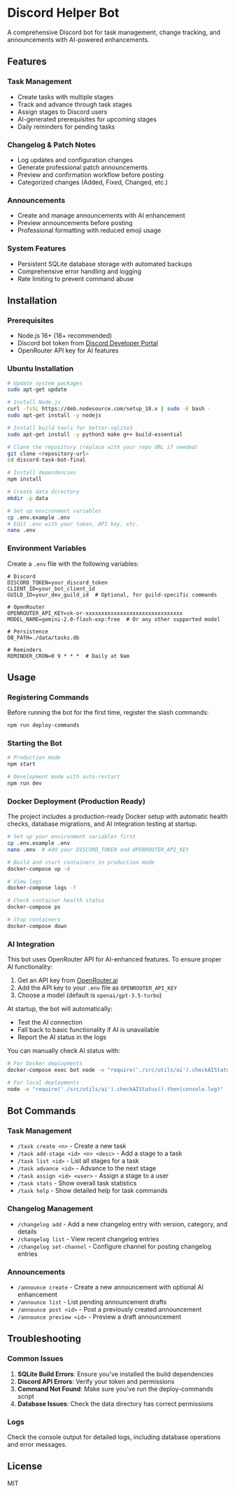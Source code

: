 # Discord Helper Bot

A comprehensive Discord bot for task management, change tracking, and announcements with AI-powered enhancements.

## Features

### Task Management
- Create tasks with multiple stages
- Track and advance through task stages
- Assign stages to Discord users
- AI-generated prerequisites for upcoming stages
- Daily reminders for pending tasks

### Changelog & Patch Notes
- Log updates and configuration changes
- Generate professional patch announcements
- Preview and confirmation workflow before posting
- Categorized changes (Added, Fixed, Changed, etc.)

### Announcements
- Create and manage announcements with AI enhancement
- Preview announcements before posting
- Professional formatting with reduced emoji usage

### System Features
- Persistent SQLite database storage with automated backups
- Comprehensive error handling and logging
- Rate limiting to prevent command abuse

## Installation

### Prerequisites

- Node.js 16+ (18+ recommended)
- Discord bot token from [Discord Developer Portal](https://discord.com/developers/applications)
- OpenRouter API key for AI features

### Ubuntu Installation

```bash
# Update system packages
sudo apt-get update

# Install Node.js
curl -fsSL https://deb.nodesource.com/setup_18.x | sudo -E bash -
sudo apt-get install -y nodejs

# Install build tools for better-sqlite3
sudo apt-get install -y python3 make g++ build-essential

# Clone the repository (replace with your repo URL if needed)
git clone <repository-url>
cd discord-task-bot-final

# Install dependencies
npm install

# Create data directory
mkdir -p data

# Set up environment variables
cp .env.example .env
# Edit .env with your token, API key, etc.
nano .env
```

### Environment Variables

Create a `.env` file with the following variables:

```
# Discord
DISCORD_TOKEN=your_discord_token
CLIENT_ID=your_bot_client_id
GUILD_ID=your_dev_guild_id  # Optional, for guild-specific commands

# OpenRouter
OPENROUTER_API_KEY=sk-or-xxxxxxxxxxxxxxxxxxxxxxxxxxxxxxx
MODEL_NAME=gemini-2.0-flash-exp:free  # Or any other supported model

# Persistence
DB_PATH=./data/tasks.db

# Reminders
REMINDER_CRON=0 9 * * *  # Daily at 9am
```

## Usage

### Registering Commands

Before running the bot for the first time, register the slash commands:

```bash
npm run deploy-commands
```

### Starting the Bot

```bash
# Production mode
npm start

# Development mode with auto-restart
npm run dev
```

### Docker Deployment (Production Ready)

The project includes a production-ready Docker setup with automatic health checks, database migrations, and AI integration testing at startup.

```bash
# Set up your environment variables first
cp .env.example .env
nano .env  # Add your DISCORD_TOKEN and OPENROUTER_API_KEY

# Build and start containers in production mode
docker-compose up -d

# View logs
docker-compose logs -f

# Check container health status
docker-compose ps

# Stop containers
docker-compose down
```

### AI Integration

This bot uses OpenRouter API for AI-enhanced features. To ensure proper AI functionality:

1. Get an API key from [OpenRouter.ai](https://openrouter.ai/)
2. Add the API key to your `.env` file as `OPENROUTER_API_KEY`
3. Choose a model (default is `openai/gpt-3.5-turbo`)

At startup, the bot will automatically:
- Test the AI connection
- Fall back to basic functionality if AI is unavailable
- Report the AI status in the logs

You can manually check AI status with:
```bash
# For Docker deployments
docker-compose exec bot node -e "require('./src/utils/ai').checkAIStatus().then(console.log)"

# For local deployments
node -e "require('./src/utils/ai').checkAIStatus().then(console.log)"
```

## Bot Commands

### Task Management
- `/task create <n>` - Create a new task
- `/task add-stage <id> <n> <desc>` - Add a stage to a task
- `/task list <id>` - List all stages for a task
- `/task advance <id>` - Advance to the next stage
- `/task assign <id> <user>` - Assign a stage to a user
- `/task stats` - Show overall task statistics
- `/task help` - Show detailed help for task commands

### Changelog Management
- `/changelog add` - Add a new changelog entry with version, category, and details
- `/changelog list` - View recent changelog entries
- `/changelog set-channel` - Configure channel for posting changelog entries

### Announcements
- `/announce create` - Create a new announcement with optional AI enhancement
- `/announce list` - List pending announcement drafts
- `/announce post <id>` - Post a previously created announcement
- `/announce preview <id>` - Preview a draft announcement

## Troubleshooting

### Common Issues

1. **SQLite Build Errors**: Ensure you've installed the build dependencies
2. **Discord API Errors**: Verify your token and permissions
3. **Command Not Found**: Make sure you've run the deploy-commands script
4. **Database Issues**: Check the data directory has correct permissions

### Logs

Check the console output for detailed logs, including database operations and error messages.

## License

MIT
